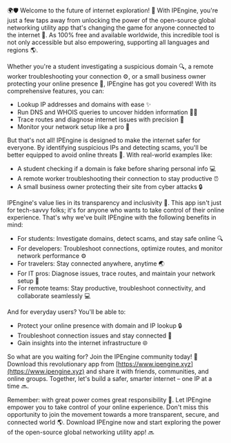 🌍🛡️ Welcome to the future of internet exploration! 🚀 With IPEngine, you're just a few taps away from unlocking the power of the open-source global networking utility app that's changing the game for anyone connected to the internet 📡. As 100% free and available worldwide, this incredible tool is not only accessible but also empowering, supporting all languages and regions 🌎.

Whether you're a student investigating a suspicious domain 🔍, a remote worker troubleshooting your connection ⚙️, or a small business owner protecting your online presence 💼, IPEngine has got you covered! With its comprehensive features, you can:

* Lookup IP addresses and domains with ease ✨
* Run DNS and WHOIS queries to uncover hidden information 🕵️‍♀️
* Trace routes and diagnose internet issues with precision 🔧
* Monitor your network setup like a pro 👀

But that's not all! IPEngine is designed to make the internet safer for everyone. By identifying suspicious IPs and detecting scams, you'll be better equipped to avoid online threats 🚫. With real-world examples like:

* A student checking if a domain is fake before sharing personal info 💻
* A remote worker troubleshooting their connection to stay productive ⏰
* A small business owner protecting their site from cyber attacks 🔒

IPEngine's value lies in its transparency and inclusivity 🌈. This app isn't just for tech-savvy folks; it's for anyone who wants to take control of their online experience. That's why we've built IPEngine with the following benefits in mind:

* For students: Investigate domains, detect scams, and stay safe online 🔍
* For developers: Troubleshoot connections, optimize routes, and monitor network performance ⚙️
* For travelers: Stay connected anywhere, anytime 🌏
* For IT pros: Diagnose issues, trace routes, and maintain your network setup 👥
* For remote teams: Stay productive, troubleshoot connectivity, and collaborate seamlessly 💻

And for everyday users? You'll be able to:

* Protect your online presence with domain and IP lookup 🔒
* Troubleshoot connection issues and stay connected 📱
* Gain insights into the internet infrastructure 🌐

So what are you waiting for? Join the IPEngine community today! 👥 Download this revolutionary app from [https://www.ipengine.xyz](https://www.ipengine.xyz) and share it with friends, communities, and online groups. Together, let's build a safer, smarter internet – one IP at a time 🔜.

Remember: with great power comes great responsibility 💪. Let IPEngine empower you to take control of your online experience. Don't miss this opportunity to join the movement towards a more transparent, secure, and connected world 🌎. Download IPEngine now and start exploring the power of the open-source global networking utility app! 🔜